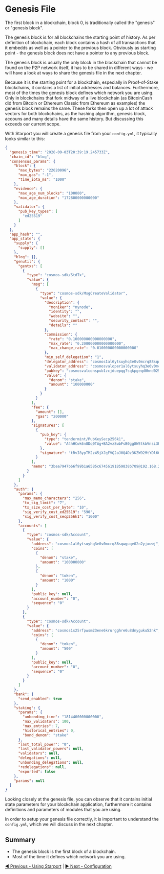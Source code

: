 # Genesis File

The first block in a blockchain, block 0, is traditionally called the "genesis" or "genesis block". 

The genesis block is for all blockchains the starting point of history. As per definition of blockchain, each block contains a hash of all transactions that it embedds as well as a pointer to the previous block. Obviously as starting point - the genesis block does not have a pointer to any previous block.

The genesis block is usually the only block in the blockchain that cannot be found on the P2P network itself, it has to be shared in different ways - we will have a look at ways to share the genesis file in the next chapter. 

Because it is the starting point for a blockchain, especially in Proof-of-Stake blockchains, it contains a list of initial addresses and balances. Furthermore, most of the times the genesis block defines which network you are using. Only in blockchains that fork midway of a live blockchain (as BitcoinCash did from Bitcoin or Ethereum Classic from Ethereum as examples) the genesis block remains the same. These forks then open up a lot of attack vectors for both blockchains, as the hashing algorithm, genesis block, accouns and many details have the same history. But discussing this exceeds our current scope.

With Starport you will create a genesis file from your `config.yml`, it typically looks similar to this:

```json
{
  "genesis_time": "2020-09-03T20:39:19.245733Z",
  "chain_id": "blog",
  "consensus_params": {
    "block": {
      "max_bytes": "22020096",
      "max_gas": "-1",
      "time_iota_ms": "1000"
    },
    "evidence": {
      "max_age_num_blocks": "100000",
      "max_age_duration": "172800000000000"
    },
    "validator": {
      "pub_key_types": [
        "ed25519"
      ]
    }
  },
  "app_hash": "",
  "app_state": {
    "supply": {
      "supply": []
    },
    "blog": {},
    "genutil": {
      "gentxs": [
        {
          "type": "cosmos-sdk/StdTx",
          "value": {
            "msg": [
              {
                "type": "cosmos-sdk/MsgCreateValidator",
                "value": {
                  "description": {
                    "moniker": "mynode",
                    "identity": "",
                    "website": "",
                    "security_contact": "",
                    "details": ""
                  },
                  "commission": {
                    "rate": "0.100000000000000000",
                    "max_rate": "0.200000000000000000",
                    "max_change_rate": "0.010000000000000000"
                  },
                  "min_self_delegation": "1",
                  "delegator_address": "cosmos1al6ytsuyhq3e0v0mcrq88sqwguqe02n2yjxuwj",
                  "validator_address": "cosmosvaloper1al6ytsuyhq3e0v0mcrq88sqwguqe02n2pxjfzp",
                  "pubkey": "cosmosvalconspub1zcjduepqg7sqkpgeqd0hnd025fztrlmzk0f3lrc8ea90cpfhz4cjq5m0h2rqkaxgd2",
                  "value": {
                    "denom": "stake",
                    "amount": "100000000"
                  }
                }
              }
            ],
            "fee": {
              "amount": [],
              "gas": "200000"
            },
            "signatures": [
              {
                "pub_key": {
                  "type": "tendermint/PubKeySecp256k1",
                  "value": "A4hHCwk6n8Dq0TAg+BA2vz8wbFsB0gg8WEtkbVnsi3P9"
                },
                "signature": "tRvI8ypTM2z45jXJgFVQ2aJ0Q4Dz3KZW92MtYDl6OlgMXA4EA99eQPl6gzVskcOM3OB+OsKzmkX4AyyVrm4qOQ=="
              }
            ],
            "memo": "3bea7947b66f99b1a6585c67456191859838b709@192.168.2.191:26656"
          }
        }
      ]
    },
    "auth": {
      "params": {
        "max_memo_characters": "256",
        "tx_sig_limit": "7",
        "tx_size_cost_per_byte": "10",
        "sig_verify_cost_ed25519": "590",
        "sig_verify_cost_secp256k1": "1000"
      },
      "accounts": [
        {
          "type": "cosmos-sdk/Account",
          "value": {
            "address": "cosmos1al6ytsuyhq3e0v0mcrq88sqwguqe02n2yjxuwj",
            "coins": [
              {
                "denom": "stake",
                "amount": "100000000"
              },
              {
                "denom": "token",
                "amount": "1000"
              }
            ],
            "public_key": null,
            "account_number": "0",
            "sequence": "0"
          }
        },
        {
          "type": "cosmos-sdk/Account",
          "value": {
            "address": "cosmos1s25rfpwsm23ene6krurgghre6u8dnyguku52nk",
            "coins": [
              {
                "denom": "token",
                "amount": "500"
              }
            ],
            "public_key": null,
            "account_number": "0",
            "sequence": "0"
          }
        }
      ]
    },
    "bank": {
      "send_enabled": true
    },
    "staking": {
      "params": {
        "unbonding_time": "1814400000000000",
        "max_validators": 100,
        "max_entries": 7,
        "historical_entries": 0,
        "bond_denom": "stake"
      },
      "last_total_power": "0",
      "last_validator_powers": null,
      "validators": null,
      "delegations": null,
      "unbonding_delegations": null,
      "redelegations": null,
      "exported": false
    },
    "params": null
  }
}
```

Looking closely at the genesis file, you can observe that it contains initial state parameters for your blockchain application, furthermore it contains definitions and parameters of modules that you are using.

In order to setup your genesis file correctly, it is important to understand the `config.yml`, which we will discuss in the next chapter.

## Summary

- The genesis block is the first block of a blockchain.
- Most of the time it defines which network you are using.

[◀️ Previous - Using Starport](../../02%20using%20starport/01_using_starport/01_using_starport.md) | [▶️ Next - Configuration](../../02%20using%20starport/03_configuration/03_configuration.md)  